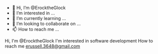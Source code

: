 - 👋 Hi, I’m @ErocktheGlock
- 👀 I’m interested in ...
- 🌱 I’m currently learning ...
- 💞️ I’m looking to collaborate on ...
- 📫 How to reach me ...

<!---
ErocktheGlock/ErocktheGlock is a ✨ special ✨ repository because its `README.md` (this file) appears on your GitHub profile.
You can click the Preview link to take a look at your changes.
--->
Hi, I'm @ErocktheGlock
I'm interested in software development 
How to reach me erussell.3648@gmail.com
